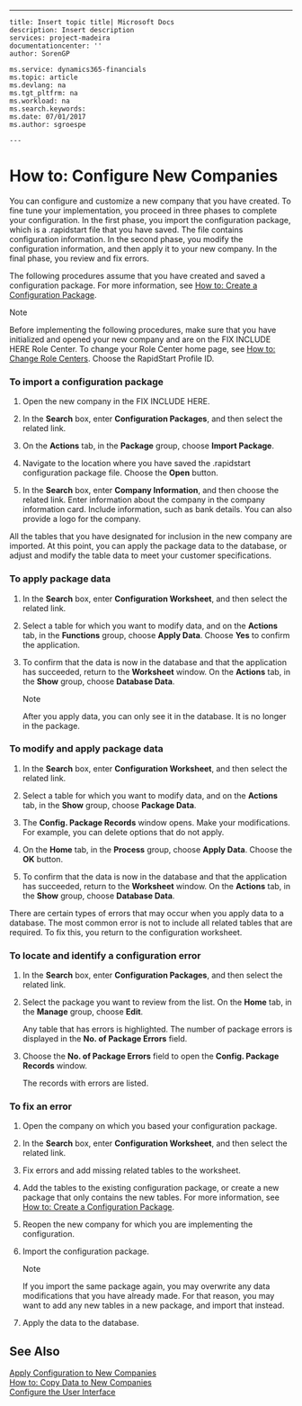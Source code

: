 ---
    title: Insert topic title| Microsoft Docs
    description: Insert description
    services: project-madeira
    documentationcenter: ''
    author: SorenGP

    ms.service: dynamics365-financials
    ms.topic: article
    ms.devlang: na
    ms.tgt_pltfrm: na
    ms.workload: na
    ms.search.keywords:
    ms.date: 07/01/2017
    ms.author: sgroespe

    ---
# How to: Configure New Companies
You can configure and customize a new company that you have created. To fine tune your implementation, you proceed in three phases to complete your configuration. In the first phase, you import the configuration package, which is a .rapidstart file that you have saved. The file contains configuration information. In the second phase, you modify the configuration information, and then apply it to your new company. In the final phase, you review and fix errors.  
  
 The following procedures assume that you have created and saved a configuration package. For more information, see [How to: Create a Configuration Package](../SetupAndAdministration/how-to-create-a-configuration-package.md).  
  
> [!NOTE]  
>  Before implementing the following procedures, make sure that you have initialized and opened your new company and are on the FIX INCLUDE HERE<!--[!INCLUDE[rim](../Roles/includes/rim_md.md)] --> Role Center. To change your Role Center home page, see [How to: Change Role Centers](../GettingStarted/how-to-change-role-centers.md). Choose the RapidStart Profile ID.  
  
### To import a configuration package  
  
1.  Open the new company in the FIX INCLUDE HERE<!--[!INCLUDE[nav_windows](../BusinessFunctionality/IntegratingWithMicrosoftOffice/includes/nav_windows_md.md)] -->.  
  
2.  In the **Search** box, enter **Configuration Packages**, and then select the related link.  
  
3.  On the **Actions** tab, in the **Package** group, choose **Import Package**.  
  
4.  Navigate to the location where you have saved the .rapidstart configuration package file. Choose the **Open** button.  
  
5.  In the **Search** box, enter **Company Information**, and then choose the related link. Enter information about the company in the company information card. Include information, such as bank details. You can also provide a logo for the company.  
  
 All the tables that you have designated for inclusion in the new company are imported. At this point, you can apply the package data to the database, or adjust and modify the table data to meet your customer specifications.  
  
### To apply package data  
  
1.  In the **Search** box, enter **Configuration Worksheet**, and then select the related link.  
  
2.  Select a table for which you want to modify data, and on the **Actions** tab, in the **Functions** group, choose **Apply Data**. Choose **Yes** to confirm the application.  
  
3.  To confirm that the data is now in the database and that the application has succeeded, return to the **Worksheet** window. On the **Actions** tab, in the **Show** group, choose **Database Data**.  
  
    > [!NOTE]  
    >  After you apply data, you can only see it in the database. It is no longer in the package.  
  
### To modify and apply package data  
  
1.  In the **Search** box, enter **Configuration Worksheet**, and then select the related link.  
  
2.  Select a table for which you want to modify data, and on the **Actions** tab, in the **Show** group, choose **Package Data**.  
  
3.  The **Config. Package Records** window opens. Make your modifications. For example, you can delete options that do not apply.  
  
4.  On the **Home** tab, in the **Process** group, choose **Apply Data**. Choose the **OK** button.  
  
5.  To confirm that the data is now in the database and that the application has succeeded, return to the **Worksheet** window. On the **Actions** tab, in the **Show** group, choose **Database Data**.  
  
 There are certain types of errors that may occur when you apply data to a database. The most common error is not to include all related tables that are required. To fix this, you return to the configuration worksheet.  
  
### To locate and identify a configuration error  
  
1.  In the **Search** box, enter **Configuration Packages**, and then select the related link.  
  
2.  Select the package you want to review from the list. On the **Home** tab, in the **Manage** group, choose **Edit**.  
  
     Any table that has errors is highlighted. The number of package errors is displayed in the **No. of Package Errors** field.  
  
3.  Choose the **No. of Package Errors** field to open the **Config. Package Records** window.  
  
     The records with errors are listed.  
  
### To fix an error  
  
1.  Open the company on which you based your configuration package.  
  
2.  In the **Search** box, enter **Configuration Worksheet**, and then select the related link.  
  
3.  Fix errors and add missing related tables to the worksheet.  
  
4.  Add the tables to the existing configuration package, or create a new package that only contains the new tables. For more information, see [How to: Create a Configuration Package](../SetupAndAdministration/how-to-create-a-configuration-package.md).  
  
5.  Reopen the new company for which you are implementing the configuration.  
  
6.  Import the configuration package.  
  
    > [!NOTE]  
    >  If you import the same package again, you may overwrite any data modifications that you have already made. For that reason, you may want to add any new tables in a new package, and import that instead.  
  
7.  Apply the data to the database.  
  
## See Also  
 [Apply Configuration to New Companies](../SetupAndAdministration/apply-configuration-to-new-companies.md)   
 [How to: Copy Data to New Companies](../SetupAndAdministration/how-to-copy-data-to-new-companies.md)   
 [Configure the User Interface](../SetupAndAdministration/configure-the-user-interface.md)
